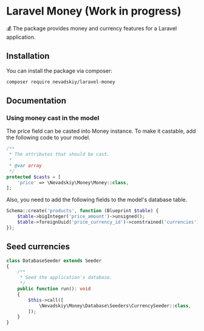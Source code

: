 # Laravel Money (Work in progress)

💰 The package provides money and currency features for a Laravel application.

## Installation

You can install the package via composer:

```bash
composer require nevadskiy/laravel-money
```


## Documentation

### Using money cast in the model

The price field can be casted into Money instance. To make it castable, add the following code to your model.

```php
/**
 * The attributes that should be cast.
 *
 * @var array
 */
protected $casts = [
    'price' => \Nevadskiy\Money\Money::class,
];
``` 


Also, you need to add the following fields to the model's database table.

```php
Schema::create('products', function (Blueprint $table) {
    $table->bigInteger('price_amount')->unsigned();
    $table->foreignUuid('price_currency_id')->constrained('currencies');
});
```


## Seed currencies 

```php
class DatabaseSeeder extends Seeder
{
    /**
     * Seed the application's database.
     */
    public function run(): void
    {
        $this->call([
            \Nevadskiy\Money\Database\Seeders\CurrencySeeder::class,
        ]);
    }
}
```
